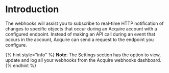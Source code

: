 # Introduction

The webhooks will assist you to subscribe to real-time HTTP notification of changes to specific objects that occur during an Acquire account with a configured endpoint. Instead of making an API call during an event that occurs in the account, Acquire can send a request to the endpoint you configure.

{% hint style="info" %}
 **Note**: The Settings section has the option to view, update and log all your webhooks from the Acquire webhooks dashboard.
{% endhint %}



